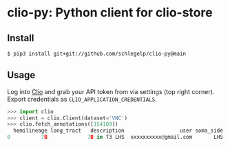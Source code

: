 # clio-py: Python client for clio-store

## Install
```bash
$ pip3 install git+git://github.com/schlegelp/clio-py@main
```

## Usage
Log into [Clio](https://clio.janelia.org) and grab your API token from via
settings (top right corner). Export credentials as
`CLIO_APPLICATION_CREDENTIALS`.

```python
>>> import clio
>>> client = clio.Client(dataset='VNC')
>>> clio.fetch_annotations([154109])
  hemilineage long_tract   description                  user soma_side  ... to_review  bodyid entry_nerve soma_neuromere               position
0          7B             7B in T3 LHS  xxxxxxxxxx@gmail.com       LHS  ...            154109        None             T3  [17429, 21568, 21811]
```

